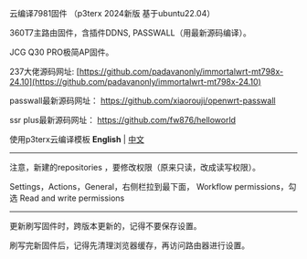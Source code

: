 云编译7981固件
（p3terx 2024新版 基于ubuntu22.04）

360T7主路由固件，含插件DDNS, PASSWALL（用最新源码编译）。

JCG Q30 PRO极简AP固件。


237大佬源码网址:
[https://github.com/padavanonly/immortalwrt-mt798x-24.10](https://github.com/padavanonly/immortalwrt-mt798x-24.10)


passwall最新源码网址：
https://github.com/xiaorouji/openwrt-passwall


ssr plus最新源码网址：
https://github.com/fw876/helloworld


使用p3terx云编译模板
**English** | [中文](https://p3terx.com/archives/build-openwrt-with-github-actions.html)

----------------------------------------------------------------
注意，新建的repositories ，要修改权限（原来只读，改成读写权限）。

Settings，Actions，General，右侧栏拉到最下面，	Workflow permissions，勾选 Read and write permissions

----------------------------------------------------------------
更新刷写固件时，跨版本更新的，记得不要保存设置。

刷写完新固件后，记得先清理浏览器缓存，再访问路由器进行设置。
